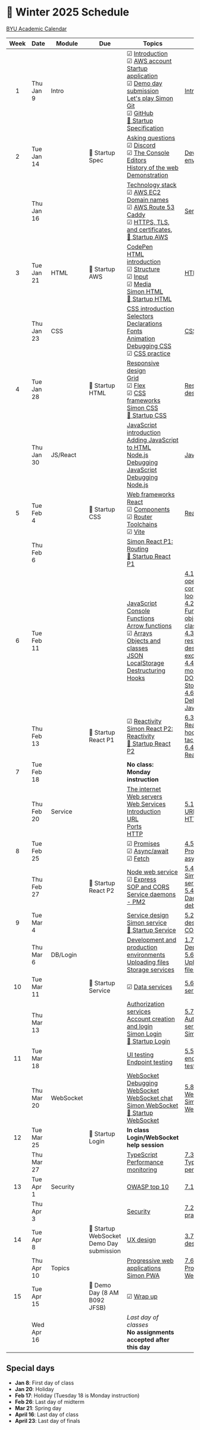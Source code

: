 # 📅 Winter 2025 Schedule

[BYU Academic Calendar](https://academiccalendar.byu.edu/)

| Week | Date       | Module    | Due                                          | Topics                                                                                                                                                                                                                                                                                                                                                                                                                                                                                                                | Slides                                                                                                                                                                                                                                                                                                                                                                                                                                                                                                                                                                                                                                                          |
| :--: | ---------- | --------- | -------------------------------------------- | --------------------------------------------------------------------------------------------------------------------------------------------------------------------------------------------------------------------------------------------------------------------------------------------------------------------------------------------------------------------------------------------------------------------------------------------------------------------------------------------------------------------- | --------------------------------------------------------------------------------------------------------------------------------------------------------------------------------------------------------------------------------------------------------------------------------------------------------------------------------------------------------------------------------------------------------------------------------------------------------------------------------------------------------------------------------------------------------------------------------------------------------------------------------------------------------------- |
|  1   | Thu Jan 9  | Intro     |                                              | ☑ [Introduction](../essentials/introduction/introduction.md)</br>☑ [AWS account](../essentials/awsAccount/awsAccount.md)</br>[Startup application](../essentials/startup/startup.md)</br>☑ [Demo day submission](../webFrameworks/demoDay/demoDay.md)</br>[Let's play Simon](../essentials/simon/simon.md)</br>[Git](../essentials/git/git.md)</br>☑ [GitHub](../essentials/gitHub/gitHub.md)</br>[🚀 Startup Specification](../essentials/startupSpec/startupSpec.md)</br>                                           | [Introduction](https://docs.google.com/presentation/d/1a5-I5PS03gHXgBR_2RoJGayCNPsmtobNDdM8NSfRoB0)                                                                                                                                                                                                                                                                                                                                                                                                                                                                                                                                                             |
|  2   | Tue Jan 14 |           | 🚀 Startup Spec                              | [Asking questions](../essentials/askingQuestions/askingQuestions.md)</br>☑ [Discord](../essentials/discord/discord.md)</br>☑ [The Console](../essentials/console/console.md)</br>[Editors](../essentials/editors/editors.md)</br> [History of the web](../essentials/history/history.md)</br>[Demonstration](../essentials/demo/demo.md)</br>                                                                                                                                                                         | [Dev environment](https://docs.google.com/presentation/d/1-vkEjeKDKRCRrm-J4rC2m2bHKYT6OCH0Uyw9w6X2oB4)                                                                                                                                                                                                                                                                                                                                                                                                                                                                                                                                                          |
|      | Thu Jan 16 |           |                                              | [Technology stack](../essentials/techStack/techStack.md)</br>☑ [AWS EC2](../webServers/amazonWebServicesEc2/amazonWebServicesEc2.md)</br>[Domain names](../webServers/domainNames/domainNames.md)</br>☑ [AWS Route 53](../webServers/amazonWebServicesRoute53/amazonWebServicesRoute53.md)</br>[Caddy](../webServers/caddy/caddy.md)</br>☑ [HTTPS, TLS, and certificates](../webServers/https/https.md), </br>[🚀 Startup AWS](../webServers/startupAWS/startupAWS.md)</br>                                           | [Server](https://docs.google.com/presentation/d/1CWyVMseN1BYhJiiBpl0l3Zh-8yvKQon_dMg7-4ALNQs)                                                                                                                                                                                                                                                                                                                                                                                                                                                                                                                                                                   |
|  3   | Tue Jan 21 | HTML      | 🚀 Startup AWS                               | [CodePen](../essentials/codePen/codepen.md)</br>[HTML introduction](../html/introduction/introduction.md)</br>☑ [Structure](../html/structure/structure.md)</br>☑ [Input](../html/input/input.md)</br>☑ [Media](../html/media/media.md)</br>[Simon HTML](../simon/simonHtml/simonHtml.md)</br>[🚀 Startup HTML](../html/startupHtml/startupHtml.md)</br>                                                                                                                                                              | [HTML](https://docs.google.com/presentation/d/1WxQOxkiwffc3FXtfavaufKRMkKtxMFr1YdATpkvi4g0)                                                                                                                                                                                                                                                                                                                                                                                                                                                                                                                                                                     |
|      | Thu Jan 23 | CSS       |                                              | [CSS introduction](../css/introduction/introduction.md)</br>[Selectors](../css/selectors/selectors.md)</br>[Declarations](../css/declarations/declarations.md)</br>[Fonts](../css/fonts/fonts.md)</br>[Animation](../css/animation/animation.md)</br>[Debugging CSS](../css/debuggingCss/debuggingCss.md)</br>☑ [CSS practice](../css/practice/practice.md)</br>                                                                                                                                                      | [CSS](https://docs.google.com/presentation/d/13seeFnaLZBi9fM3CRSNkqU0fq1Lpzb8w7ySAYLjDY6g)                                                                                                                                                                                                                                                                                                                                                                                                                                                                                                                                                                      |
|  4   | Tue Jan 28 |           | 🚀 Startup HTML                              | [Responsive design](../css/responsive/responsive.md)</br>[Grid](../css/grid/grid.md)</br>☑ [Flex](../css/flexbox/flexbox.md)</br>☑ [CSS frameworks](../css/frameworks/frameworks.md)</br>[Simon CSS](../simon/simonCss/simonCss.md)</br>[🚀 Startup CSS](../css/startupCss/startupCss.md)</br>                                                                                                                                                                                                                        | [Responsive design](https://docs.google.com/presentation/d/1ZxU5WXWSUnEcEmI5D3CI21vR5D34bHkZXYQACsWjWYI)                                                                                                                                                                                                                                                                                                                                                                                                                                                                                                                                                        |
|      | Thu Jan 30 | JS/React  |                                              | [JavaScript introduction](../javascript/introduction/introduction.md)</br>[Adding JavaScript to HTML](../javascript/addingToHtml/addingToHtml.md)</br>[Node.js](../javascript/node/node.md)</br>[Debugging JavaScript](../javascript/debuggingJavascript/debuggingJavascript.md)</br>[Debugging Node.js](../javascript/debuggingNode/debuggingNode.md)</br>                                                                                                                                                           | [JavaScript](https://docs.google.com/presentation/d/1Vd7nbg5eXf4Nb0W29u3q3gm4rMoPRQVTD9X8q8qjBr0)                                                                                                                                                                                                                                                                                                                                                                                                                                                                                                                                                               |
|  5   | Tue Feb 4  |           | 🚀 Startup CSS                               | [Web frameworks](../webFrameworks/introduction/introduction.md)</br>[React](../webFrameworks/react/introduction/introduction.md)</br>☑ [Components](../webFrameworks/react/components/components.md)</br>☑ [Router](../webFrameworks/react/router/router.md)</br>[Toolchains](../webFrameworks/react/toolChains/toolChains.md)</br>☑ [Vite](../webFrameworks/react/vite/vite.md)</br>                                                                                                                                 | [React](https://docs.google.com/presentation/d/1HdI5LdtAAZa18knaXhZQe7UbV8J-36uqTzdBkx2TRRE)                                                                                                                                                                                                                                                                                                                                                                                                                                                                                                                                                                    |
|      | Thu Feb 6  |           |                                              | [Simon React P1: Routing](../simon/simonReact/simonReactP1.md)</br>[🚀 Startup React P1](../webFrameworks/startupReact/startupReactP1.md)</br>                                                                                                                                                                                                                                                                                                                                                                        |                                                                                                                                                                                                                                                                                                                                                                                                                                                                                                                                                                                                                                                                 |
|  6   | Tue Feb 11 |           |                                              | [JavaScript Console](../javascript/console/console.md)</br>[Functions](../javascript/functions/functions.md)</br>[Arrow functions](../javascript/arrow/arrow.md)</br>☑ [Arrays](../javascript/array/array.md)</br>[Objects and classes](../javascript/objectClasses/objectClasses.md)</br>[JSON](../javascript/json/json.md)</br>[LocalStorage](../javascript/localStorage/localStorage.md)</br>[Destructuring](../javascript/destructuring/destructuring.md)</br>[Hooks](../webFrameworks/react/hooks/hooks.md)</br> | [4.1 Types, operators, conditionals, loops](https://docs.google.com/presentation/d/1w4-k2CjqUyOMRNpSuumbSakOlyoiI-ddhpU4cZLYUV0) </br>[4.2 Functions, objects, classes](https://docs.google.com/presentation/d/1Whmovzfhce1djN-YT8PqI1k7JvvfnSveMcz7LNTodVQ)<br/>[4.3 Regex, rest/spread, destructure, exception](https://docs.google.com/presentation/d/1c2_7wC3Bfyec9-3L8SKXxJ415c5W0siUfeKeuVaRErw) </br> [4.4 Scope, modules, DOM, Local Storage](https://docs.google.com/presentation/d/1SWq0kLCWW3mBKnCeL5cdhNyUobOoji9apZ9QXPCMtn4) </br>[4.6 Debugging JavaScript](https://docs.google.com/presentation/d/1ptSWxXFXzhJ-KUqvmzjir1ZtWXTMBH-pS2H9aXGwdLs) |
|      | Thu Feb 13 |           | 🚀 Startup React P1                          | ☑ [Reactivity](../webFrameworks/react/reactivity/reactivity.md)</br>[Simon React P2: Reactivity](../simon/simonReact/simonReactP2.md)</br>[🚀 Startup React P2](../webFrameworks/startupReact/startupReactP2.md)</br>                                                                                                                                                                                                                                                                                                 | [6.3 Reactivity, hooks, tic-tac-toe](https://docs.google.com/presentation/d/1WjUi0otU3Ryoo7b4LK3BxkG89gMaJJd873lWbBuRvkw) </br> [6.4 Simon React](https://docs.google.com/presentation/d/1gNmzsbvm5DNPVfTdbGRQz_IFcvz4OkBMF_0Jfs-vBxk)                                                                                                                                                                                                                                                                                                                                                                                                                          |
|  7   | Tue Feb 18 |           |                                              | **No class: Monday instruction**                                                                                                                                                                                                                                                                                                                                                                                                                                                                                      |                                                                                                                                                                                                                                                                                                                                                                                                                                                                                                                                                                                                                                                                 |
|      | Thu Feb 20 | Service   |                                              | [The internet](../webServers/internet/internet.md)</br>[Web servers](../webServers/webServers/webServers.md)</br>[Web Services Introduction](../webServices/introduction/introduction.md)</br>[URL](../webServices/url/url.md)</br>[Ports](../webServices/ports/ports.md)</br>[HTTP](../webServices/http/http.md)</br>                                                                                                                                                                                                | [5.1 fetch, URL, ports, HTTP](https://docs.google.com/presentation/d/1JP5Hyj6UI11scag7JYIkxbUDdAPHxA5_kH67DKWT0zA)                                                                                                                                                                                                                                                                                                                                                                                                                                                                                                                                              |
|  8   | Tue Feb 25 |           |                                              | ☑ [Promises](../javascript/promises/promises.md)</br>☑ [Async/await](../javascript/asyncAwait/asyncAwait.md)</br>☑ [Fetch](../webServices/fetch/fetch.md)</br>                                                                                                                                                                                                                                                                                                                                                        | [4.5 Promises, async/await](https://docs.google.com/presentation/d/1_RKk91Px_UJdgroZPNqFkJI_MA_Xsul1ocp66qljET4)                                                                                                                                                                                                                                                                                                                                                                                                                                                                                                                                                |
|      | Thu Feb 27 |           | 🚀 Startup React P2                          | [Node web service](../webServices/nodeWebService/nodeWebService.md)</br>☑ [Express](../webServices/express/express.md)</br>[SOP and CORS](../webServices/cors/cors.md)</br>[Service daemons - PM2](../webServices/pm2/pm2.md)</br>                                                                                                                                                                                                                                                                                    | [5.4 Express, Simon service](https://docs.google.com/presentation/d/1DruXFbSRNTJr_oQhyNKWqziJROfbitFkW_vB0-LUavM) </br>[5.4.1 Daemons & debugging](https://docs.google.com/presentation/d/1S16XQuJD0hyQYBTugSGEOe1sSosEvj4ISU1oKIcWORc)                                                                                                                                                                                                                                                                                                                                                                                                                         |
|  9   | Tue Mar 4  |           |                                              | [Service design](../webServices/design/design.md)</br>[Simon service](../simon/simonService/simonService.md)</br>[🚀 Startup Service](../webServices/startupService/startupService.md)</br>                                                                                                                                                                                                                                                                                                                           | [5.2 Service design & CORS](https://docs.google.com/presentation/d/16zmr_WX4J4eawcJak-0qSS0pYcYbtQ6shndo_Jdn0vg)                                                                                                                                                                                                                                                                                                                                                                                                                                                                                                                                                |
|      | Thu Mar 6  | DB/Login  |                                              | [Development and production environments](../essentials/devAndProd/devAndProd.md)</br>[Uploading files](../webServices/uploadingFiles/uploadingFiles.md)</br>[Storage services](../webServices/storageServices/storageServices.md)</br>                                                                                                                                                                                                                                                                               | [1.7 Deployment](https://docs.google.com/presentation/d/1q27z_hD7aqVSrH3Z-fDGOsAUa8gSM3inFQhtSv0VnLo)</br>[5.6.1 Uploading files](https://docs.google.com/presentation/d/10ODx_XUbGfI6-GOTItEKRBysJoVaiyAsjp-kQmi_SSo)                                                                                                                                                                                                                                                                                                                                                                                                                                          |
|  10  | Tue Mar 11 |           | 🚀 Startup Service                           | ☑ [Data services](../webServices/dataServices/dataServices.md)</br>                                                                                                                                                                                                                                                                                                                                                                                                                                                   | [5.6.2 Data services](https://docs.google.com/presentation/d/1d47W60TuAv6ZcvWwYOo5ifjH4LV6lDdk4dmcZtq3Kh4)                                                                                                                                                                                                                                                                                                                                                                                                                                                                                                                                                      |
|      | Thu Mar 13 |           |                                              | [Authorization services](../webServices/authorizationServices/authorizationServices.md)</br>[Account creation and login](../webServices/login/login.md)</br>[Simon Login](../simon/simonLogin/simonLogin.md)</br>[🚀 Startup Login](../webServices/startupLogin/startupLogin.md)</br>                                                                                                                                                                                                                                 | [5.7 Authorization services, Simon login](https://docs.google.com/presentation/d/1d_QdezA5aIKixXdiobpseGCjSGgkQYwNqu8j5jhR2OY)                                                                                                                                                                                                                                                                                                                                                                                                                                                                                                                                  |
|  11  | Tue Mar 18 |           |                                              | [UI testing](../webServices/uiTesting/uiTesting.md)</br>[Endpoint testing](../webServices/endpointTesting/endpointTesting.md)</br>                                                                                                                                                                                                                                                                                                                                                                                    | [5.5 UI & endpoint testing](https://docs.google.com/presentation/d/1VfUdlnvLz2c5btkjhrobhDE8nztgPqhxbQ8N6T2M0ho)                                                                                                                                                                                                                                                                                                                                                                                                                                                                                                                                                |
|      | Thu Mar 20 | WebSocket |                                              | [WebSocket](../webServices/webSocket/webSocket.md)</br>[Debugging WebSocket](../webServices/webSocket/debugging.md)</br>[WebSocket chat](../webServices/webSocket/chat.md)</br>[Simon WebSocket](../simon/simonWebSocket/simonWebSocket.md)</br>[🚀 Startup WebSocket](../webServices/startupWebSocket/startupWebSocket.md)</br>                                                                                                                                                                                      | [5.8 WebSocket, Simon WebSocket](https://docs.google.com/presentation/d/1Wl8YAc2g9Cfruu5kPyzyT2LuNMgbqx_wEVlZ6pAL_24)                                                                                                                                                                                                                                                                                                                                                                                                                                                                                                                                           |
|  12  | Tue Mar 25 |           | 🚀 Startup Login                             | **In class Login/WebSocket help session**                                                                                                                                                                                                                                                                                                                                                                                                                                                                             |                                                                                                                                                                                                                                                                                                                                                                                                                                                                                                                                                                                                                                                                 |
|      | Thu Mar 27 |           |                                              | [TypeScript](../webFrameworks/typeScript/typeScript.md)</br>[Performance monitoring](../webFrameworks/performanceMonitoring/performanceMonditoring.md)</br>                                                                                                                                                                                                                                                                                                                                                           | [7.3 TypeScript, performance](https://docs.google.com/presentation/d/1AhPMoZjoBZnqUkPlfdC8luvtY0pC0jaGnD6Xw_XWCw0)                                                                                                                                                                                                                                                                                                                                                                                                                                                                                                                                              |
|  13  | Tue Apr 1  | Security  |                                              | [OWASP top 10](../security/owasp/owasp.md)</br>                                                                                                                                                                                                                                                                                                                                                                                                                                                                       | [7.1 OWASP](https://docs.google.com/presentation/d/1qFUwZ9SbrCbJDTckmlCYoy9xMGqZZXscqMKJYkZEb_U)                                                                                                                                                                                                                                                                                                                                                                                                                                                                                                                                                                |
|      | Thu Apr 3  |           |                                              | [Security](../security/overview/overview.md)</br>                                                                                                                                                                                                                                                                                                                                                                                                                                                                     | [7.2 Security practice](https://docs.google.com/presentation/d/1JRNL_qD5arlae9LnvvoqUg8tBf72v_tGuTWTrVbi3C8)                                                                                                                                                                                                                                                                                                                                                                                                                                                                                                                                                    |
|  14  | Tue Apr 8  |           | 🚀 Startup WebSocket<br/>Demo Day submission | [UX design](../uxdesign/uxdesign.md)</br>                                                                                                                                                                                                                                                                                                                                                                                                                                                                             | [3.7 UX design](https://docs.google.com/presentation/d/1MPtHwjvcOdW-PbGjYcRVH-peYQzJmcihrtxmyeMywcs)                                                                                                                                                                                                                                                                                                                                                                                                                                                                                                                                                            |
|      | Thu Apr 10 | Topics    |                                              | [Progressive web applications](../webFrameworks/pwa/pwa.md)</br>[Simon PWA](../simon/simonPwa/simonPwa.md)</br>                                                                                                                                                                                                                                                                                                                                                                                                       | [7.6 Progressive Web Apps](https://docs.google.com/presentation/d/1ZyvoG3IQlByw5ZsnU4cRVUJCigDxdaZEqD081B5c_8s)                                                                                                                                                                                                                                                                                                                                                                                                                                                                                                                                                 |
|  15  | Tue Apr 15 |           | 🎉 Demo Day (8 AM B092 JFSB)                 | ☑ [Wrap up](../webFrameworks/wrapUp/wrapUp.md)</br>                                                                                                                                                                                                                                                                                                                                                                                                                                                                   |                                                                                                                                                                                                                                                                                                                                                                                                                                                                                                                                                                                                                                                                 |
|      | Wed Apr 16 |           |                                              | _Last day of classes_ </br> **No assignments accepted after this day**                                                                                                                                                                                                                                                                                                                                                                                                                                                |                                                                                                                                                                                                                                                                                                                                                                                                                                                                                                                                                                                                                                                                 |

## Special days

- **Jan 8**: First day of class
- **Jan 20**: Holiday
- **Feb 17**: Holiday (Tuesday 18 is Monday instruction)
- **Feb 26**: Last day of midterm
- **Mar 21**: Spring day
- **April 16**: Last day of class
- **April 23**: Last day of finals
